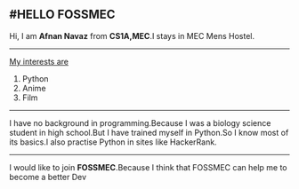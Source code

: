 #HELLO FOSSMEC
---
<p>Hi, I am <b>Afnan Navaz</b> from <b>CS1A,MEC</b>.I stays in MEC Mens Hostel.</p>
<hr>
<P>
<u>My interests are</u>
<ol>
<li>
Python
</li>
<li>
Anime
</li>
<li>
Film
</ol>
</p>
<hr>
<p>
I have no background in programming.Because I was a biology science student in high school.But I have trained myself in Python.So I know most of its basics.I also practise Python in sites like HackerRank.
</p> 
<hr>
<p>
I would like to join <b>FOSSMEC</B>.Because I think that FOSSMEC can help me to become a better Dev
</p>
